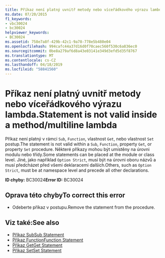 ```yaml
---
title: Příkaz není platný uvnitř metody nebo víceřádkového výrazu lambda.
ms.date: 07/20/2015
f1_keywords:
- vbc30024
- bc30024
helpviewer_keywords:
- BC30024
ms.assetid: 758e7a8f-429b-42c1-9a78-778e5b480e04
ms.openlocfilehash: 994cafc44a37d16d0f70caec560f530c6a836ec0
ms.sourcegitcommit: 0be8a279af6d8a43e03141e349d3efd5d35f8767
ms.translationtype: MT
ms.contentlocale: cs-CZ
ms.lasthandoff: 04/18/2019
ms.locfileid: "58841560"
---
```

# <a name="statement-is-not-valid-inside-a-methodmultiline-lambda"></a><span data-ttu-id="12511-102">Příkaz není platný uvnitř metody nebo víceřádkového výrazu lambda.</span><span class="sxs-lookup"><span data-stu-id="12511-102">Statement is not valid inside a method/multiline lambda</span></span>
<span data-ttu-id="12511-103">Příkaz není platný v rámci `Sub`, `Function`, vlastnost `Get`, nebo vlastnost `Set` postup.</span><span class="sxs-lookup"><span data-stu-id="12511-103">The statement is not valid within a `Sub`, `Function`, property `Get`, or property `Set` procedure.</span></span> <span data-ttu-id="12511-104">Některé příkazy mohou být umístěny na úrovni modulu nebo třídy.</span><span class="sxs-lookup"><span data-stu-id="12511-104">Some statements can be placed at the module or class level.</span></span> <span data-ttu-id="12511-105">Jiné, jako například `Option Strict`, musí být na úrovni oboru názvů a musí předcházet před všemi deklaracemi dalších.</span><span class="sxs-lookup"><span data-stu-id="12511-105">Others, such as `Option Strict`, must be at namespace level and precede all other declarations.</span></span>  
  
 <span data-ttu-id="12511-106">**ID chyby:** BC30024</span><span class="sxs-lookup"><span data-stu-id="12511-106">**Error ID:** BC30024</span></span>  
  
## <a name="to-correct-this-error"></a><span data-ttu-id="12511-107">Oprava této chyby</span><span class="sxs-lookup"><span data-stu-id="12511-107">To correct this error</span></span>  
  
-   <span data-ttu-id="12511-108">Odeberte příkaz v postupu.</span><span class="sxs-lookup"><span data-stu-id="12511-108">Remove the statement from the procedure.</span></span>  
  
## <a name="see-also"></a><span data-ttu-id="12511-109">Viz také:</span><span class="sxs-lookup"><span data-stu-id="12511-109">See also</span></span>

- [<span data-ttu-id="12511-110">Příkaz Sub</span><span class="sxs-lookup"><span data-stu-id="12511-110">Sub Statement</span></span>](../../../visual-basic/language-reference/statements/sub-statement.md)
- [<span data-ttu-id="12511-111">Příkaz Function</span><span class="sxs-lookup"><span data-stu-id="12511-111">Function Statement</span></span>](../../../visual-basic/language-reference/statements/function-statement.md)
- [<span data-ttu-id="12511-112">Příkaz Get</span><span class="sxs-lookup"><span data-stu-id="12511-112">Get Statement</span></span>](../../../visual-basic/language-reference/statements/get-statement.md)
- [<span data-ttu-id="12511-113">Příkaz Set</span><span class="sxs-lookup"><span data-stu-id="12511-113">Set Statement</span></span>](../../../visual-basic/language-reference/statements/set-statement.md)
